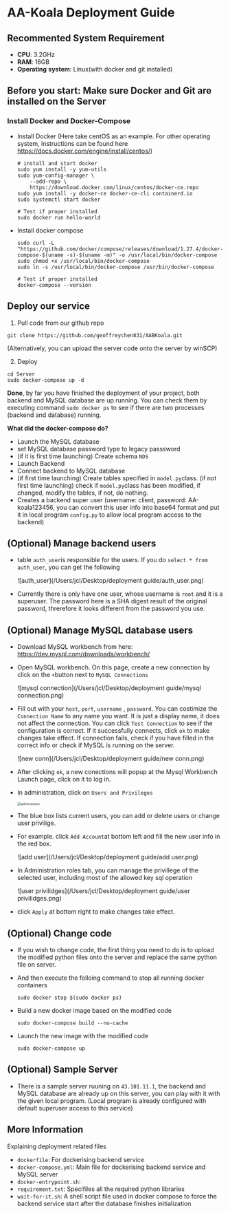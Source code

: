# AA-Koala Deployment Guide

## Recommented System Requirement

* **CPU**: 3.2GHz
* **RAM**: 16GB
* **Operating** **system**: Linux(with docker and git installed)

## Before you start: Make sure Docker and Git are installed on the Server

### Install Docker and Docker-Compose

* Install Docker (Here take centOS as an example. For other operating system, instructions can be found here https://docs.docker.com/engine/install/centos/)

  ```shell
  # install and start docker
  sudo yum install -y yum-utils
  sudo yum-config-manager \
      --add-repo \
      https://download.docker.com/linux/centos/docker-ce.repo
  sudo yum install -y docker-ce docker-ce-cli containerd.io
  sudo systemctl start docker
  
  # Test if proper installed
  sudo docker run hello-world
  ```

* Install docker compose

  ```shell
  sudo curl -L "https://github.com/docker/compose/releases/download/1.27.4/docker-compose-$(uname -s)-$(uname -m)" -o /usr/local/bin/docker-compose
  sudo chmod +x /usr/local/bin/docker-compose
  sudo ln -s /usr/local/bin/docker-compose /usr/bin/docker-compose
  
  # Test if proper installed
  docker-compose --version
  ```

## Deploy our service

1. Pull code from our github repo

```shell 
git clone https://github.com/geoffreychen831/AABKoala.git
```

(Alternatively, you can upload the server code onto the server by winSCP)

2. Deploy

```shell
cd Server
sudo docker-compose up -d
```

**Done**, by far you have finished the deployment of your project, both backend and MySQL database are up running. You can check them by executing command `sudo docker ps` to see if there are two processes (backend and database) running.

**What did the docker-compose do?**

* Launch the MySQL database
* set MySQL database password type to legacy passsword
* (if it is first time launching) Create schema `NDS`
* Launch Backend
* Connect backend to MySQL database
* (if first time launching) Create tables specified in `model.py`class. (if not first time launching) check if `model.py`class has been modified, if changed, modify the tables, if not, do nothing.
* Creates a backend super user (username: client, password: AA-koala123456, you can convert this user info into base64 format and put it in local program `config.py` to allow local program access to the backend)



## (Optional) Manage backend users

* table `auth_user`is responsible for the users. If you do `select * from auth_user`, you can get the following

  ![auth_user](/Users/jcl/Desktop/deployment guide/auth_user.png)

* Currently there is only have one user, whose username is `root` and it is a superuser. The password here is a SHA digest result of the original password, threrefore it looks different from the password you use.

## (Optional) Manage MySQL database users

* Download MySQL workbench from here: https://dev.mysql.com/downloads/workbench/

* Open MySQL workbench. On this page, create a new connection by click on the `+`button next to `MySQL Connections`

   ![mysql connection](/Users/jcl/Desktop/deployment guide/mysql connection.png)

* Fill out with your `host`, `port`, `username` , `password`.  You can costimize the `Connection Name` to any name you want. It is just a display name, it does not affect the connection. You can click `Test Connection` to see if the configuration is correct. If it successfully connects, click `ok` to make changes take effect. If connection fails, check if you have filled in the correct info or check if MySQL is running on the server.

   ![new conn](/Users/jcl/Desktop/deployment guide/new conn.png)

* After clicking `ok`, a new conections will popup at the Mysql Workbench Launch page, click on it to log in.

* In administration, click on `Users and Privileges`

   <img src="/Users/jcl/Desktop/deployment guide/administraion.png" alt="administraion" style="zoom:50%;" />

* The blue box lists current users, you can add or delete users or change user privilige.

* For example. click `Add Account`at bottom left and fill the new user info in the red box.

   ![add user](/Users/jcl/Desktop/deployment guide/add user.png)

* In Administration roles tab, you can manage the privillege of the selected user, including most of the allowed key sql operation 

  ![user privilidges](/Users/jcl/Desktop/deployment guide/user privilidges.png)

* click `Apply` at bottom right to make changes take effect.

## (Optional) Change code

* If you wish to change code,  the first thing you need to do is to upload the modified python files onto the server and replace the same python file on server. 

* And then execute the folloing command to stop all running docker containers

  ```shell
  sudo docker stop $(sudo docker ps)
  ```

* Build a new docker image based on the modified code

  ```shell
  sudo docker-compose build --no-cache
  ```

* Launch the new image with the modified code 

  ```shell
  sudo docker-compose up
  ```

  

## (Optional) Sample Server

* There is a sample server ruuning on `43.101.11.1`,  the backend and MySQL database are already up on this server, you can play with it with the given local program. (Local program is already configured with default superuser access to this service)

## More Information

Explaining deployment related files

* `dockerfile`: For dockerising backend service
* `docker-compose.yml`: Main file for dockerising backend service and MySQL server
* `docker-entrypoint.sh`: 
* `requirement.txt`: Specifiles all the required python libraries
* `wait-for-it.sh`: A shell script file used in docker compose to force the backend service start after the database finishes initialization
